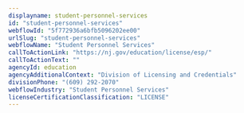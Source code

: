 ```yaml
---
displayname: student-personnel-services
id: "student-personnel-services"
webflowId: "5f772936a6bfb5096202ee00"
urlSlug: "student-personnel-services"
webflowName: "Student Personnel Services"
callToActionLink: "https://nj.gov/education/license/esp/"
callToActionText: ""
agencyId: education
agencyAdditionalContext: "Division of Licensing and Credentials"
divisionPhone: "(609) 292-2070"
webflowIndustry: "Student Personnel Services"
licenseCertificationClassification: "LICENSE"
---
```

